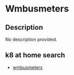 # Wmbusmeters

## Description

No description provided.

## k8 at home search

- [wmbusmeters](https://nanne.dev/k8s-at-home-search/#/wmbusmeters)
